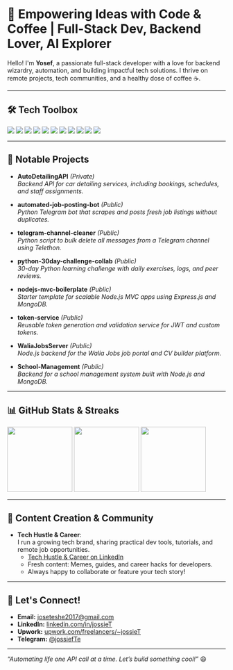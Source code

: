 # 🚀 Empowering Ideas with Code & Coffee | Full-Stack Dev, Backend Lover, AI Explorer

Hello! I'm **Yosef**, a passionate full-stack developer with a love for backend wizardry, automation, and building impactful tech solutions. I thrive on remote projects, tech communities, and a healthy dose of coffee ☕.

---

## 🛠️ **Tech Toolbox**

<p align="left">
  <img src="https://img.shields.io/badge/Node.js-339933?logo=node.js&logoColor=white" />
  <img src="https://img.shields.io/badge/Express.js-000000?logo=express&logoColor=white" />
  <img src="https://img.shields.io/badge/FastAPI-009688?logo=fastapi&logoColor=white" />
  <img src="https://img.shields.io/badge/Django-092E20?logo=django&logoColor=white" />
  <img src="https://img.shields.io/badge/React-61DAFB?logo=react&logoColor=white" />
  <img src="https://img.shields.io/badge/TypeScript-3178C6?logo=typescript&logoColor=white" />
  <img src="https://img.shields.io/badge/MongoDB-47A248?logo=mongodb&logoColor=white" />
  <img src="https://img.shields.io/badge/MySQL-4479A1?logo=mysql&logoColor=white" />
  <img src="https://img.shields.io/badge/Docker-2496ED?logo=docker&logoColor=white" />
  <img src="https://img.shields.io/badge/API-Integration-blue?logo=api&logoColor=white" />
  <img src="https://img.shields.io/badge/CI/CD-FF6F00?logo=githubactions&logoColor=white" />
</p>

---

## 🚩 **Notable Projects**

- **AutoDetailingAPI** *(Private)*  
  _Backend API for car detailing services, including bookings, schedules, and staff assignments._

- **automated-job-posting-bot** *(Public)*  
  _Python Telegram bot that scrapes and posts fresh job listings without duplicates._

- **telegram-channel-cleaner** *(Public)*  
  _Python script to bulk delete all messages from a Telegram channel using Telethon._

- **python-30day-challenge-collab** *(Public)*  
  _30-day Python learning challenge with daily exercises, logs, and peer reviews._

- **nodejs-mvc-boilerplate** *(Public)*  
  _Starter template for scalable Node.js MVC apps using Express.js and MongoDB._

- **token-service** *(Public)*  
  _Reusable token generation and validation service for JWT and custom tokens._

- **WaliaJobsServer** *(Public)*  
  _Node.js backend for the Walia Jobs job portal and CV builder platform._

- **School-Management** *(Public)*  
  _Backend for a school management system built with Node.js and MongoDB._

---

## 📊 **GitHub Stats & Streaks**

<p align="left">
  <img src="https://github-readme-stats.vercel.app/api?username=jossieT&show_icons=true&theme=radical" height="150" />
  <img src="https://github-readme-streak-stats.herokuapp.com/?user=jossieT&theme=radical" height="150" />
  <img src="https://github-profile-summary-cards.vercel.app/api/cards/repos-per-language?username=jossieT&theme=radical" height="150" />
</p>

---

## 🌱 **Content Creation & Community**

- **Tech Hustle & Career**:  
  I run a growing tech brand, sharing practical dev tools, tutorials, and remote job opportunities.  
  - [Tech Hustle & Career on LinkedIn](https://t.me/walia_jobs_platform)
  - Fresh content: Memes, guides, and career hacks for developers.  
  - Always happy to collaborate or feature your tech story!

---

## 🤝 **Let's Connect!**

- **Email:** joseteshe2017@gmail.com  
- **LinkedIn:** [linkedin.com/in/jossieT](https://linkedin.com/in/yosef-teshome-96516b188/)  
- **Upwork:** [upwork.com/freelancers/~jossieT](https://upwork.com/freelancers/yosefteshome)  
- **Telegram:** [@jossiefTe](https://t.me/jossiefTe)  

---

_“Automating life one API call at a time. Let’s build something cool!”_ 😄
